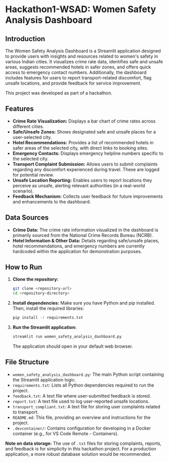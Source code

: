 # Hackathon1-WSAD: Women Safety Analysis Dashboard

## Introduction

The Women Safety Analysis Dashboard is a Streamlit application designed to provide users with insights and resources related to women's safety in various Indian cities. It visualizes crime rate data, identifies safe and unsafe areas, suggests recommended hotels in safer zones, and offers quick access to emergency contact numbers. Additionally, the dashboard includes features for users to report transport-related discomfort, flag unsafe locations, and provide feedback for service improvement.

This project was developed as part of a hackathon.

## Features

*   **Crime Rate Visualization:** Displays a bar chart of crime rates across different cities.
*   **Safe/Unsafe Zones:** Shows designated safe and unsafe places for a user-selected city.
*   **Hotel Recommendations:** Provides a list of recommended hotels in safer areas of the selected city, with direct links to booking sites.
*   **Emergency Contacts:** Displays emergency helpline numbers specific to the selected city.
*   **Transport Complaint Submission:** Allows users to submit complaints regarding any discomfort experienced during travel. These are logged for potential review.
*   **Unsafe Location Reporting:** Enables users to report locations they perceive as unsafe, alerting relevant authorities (in a real-world scenario).
*   **Feedback Mechanism:** Collects user feedback for future improvements and enhancements to the dashboard.

## Data Sources

*   **Crime Data:** The crime rate information visualized in the dashboard is primarily sourced from the National Crime Records Bureau (NCRB).
*   **Hotel Information & Other Data:** Details regarding safe/unsafe places, hotel recommendations, and emergency numbers are currently hardcoded within the application for demonstration purposes.

## How to Run

1.  **Clone the repository:**
    ```bash
    git clone <repository-url>
    cd <repository-directory>
    ```
2.  **Install dependencies:**
    Make sure you have Python and pip installed. Then, install the required libraries:
    ```bash
    pip install -r requirements.txt
    ```
3.  **Run the Streamlit application:**
    ```bash
    streamlit run women_safety_analysis_dashboard.py
    ```
    The application should open in your default web browser.

## File Structure

*   `women_safety_analysis_dashboard.py`: The main Python script containing the Streamlit application logic.
*   `requirements.txt`: Lists all Python dependencies required to run the project.
*   `feedback.txt`: A text file where user-submitted feedback is stored.
*   `report.txt`: A text file used to log user-reported unsafe locations.
*   `transport_compliant.txt`: A text file for storing user complaints related to transport.
*   `README.md`: This file, providing an overview and instructions for the project.
*   `.devcontainer/`: Contains configuration for developing in a Docker container (e.g., for VS Code Remote - Containers).

**Note on data storage:** The use of `.txt` files for storing complaints, reports, and feedback is for simplicity in this hackathon project. For a production application, a more robust database solution would be recommended.
